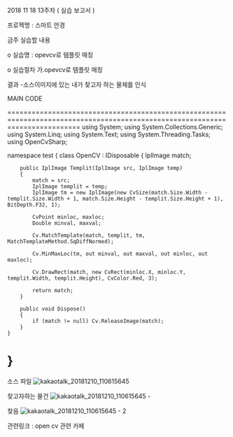 
2018 11 18 13주차 ( 실습 보고서 )

프로젝명 : 스마트 안경

금주 실습할 내용

o 실습명 : opevcv로 템플릿 매칭

o 실습절차
가.opevcv로 템플릿 매칭


결과
-소스이미지에 있는 내가 찾고자 하는 물체를 인식 





MAIN CODE



==============================================================================================================================
using System;
using System.Collections.Generic;
using System.Linq;
using System.Text;
using System.Threading.Tasks;
using OpenCvSharp;

namespace test
{
    class OpenCV : IDisposable
    {
        IplImage match;
        
        public IplImage Templit(IplImage src, IplImage temp)
        {
            match = src;
            IplImage templit = temp;
            IplImage tm = new IplImage(new CvSize(match.Size.Width - templit.Size.Width + 1, match.Size.Height - templit.Size.Height + 1), BitDepth.F32, 1);

            CvPoint minloc, maxloc;
            Double minval, maxval;

            Cv.MatchTemplate(match, templit, tm, MatchTemplateMethod.SqDiffNormed);

            Cv.MinMaxLoc(tm, out minval, out maxval, out minloc, out maxloc);

            Cv.DrawRect(match, new CvRect(minloc.X, minloc.Y, templit.Width, templit.Height), CvColor.Red, 3);

            return match;
        }
                  
        public void Dispose()
        {
            if (match != null) Cv.ReleaseImage(match);
        }
    }
}
=========================================================================================================
소스 파일
![kakaotalk_20181210_110615645](https://user-images.githubusercontent.com/43947736/49706882-dd578200-fc6b-11e8-9f9b-55716d89a336.jpg)

찾고자하는 물건
![kakaotalk_20181210_110615645 -](https://user-images.githubusercontent.com/43947736/49706884-df214580-fc6b-11e8-936e-67f872147484.jpg)

찾음
![kakaotalk_20181210_110615645 - 2](https://user-images.githubusercontent.com/43947736/49706885-e0eb0900-fc6b-11e8-9d6a-034f13c61e31.jpg)





관련링크 : open cv 관련 카페 
